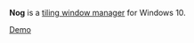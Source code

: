 **Nog** is a [tiling window manager](https://en.wikipedia.org/wiki/Tiling_window_manager) for Windows 10.

[Demo](_media/demo.mp4 ':include :type=video width=100% controls')